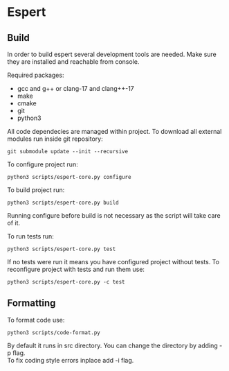 # Espert

## Build

In order to build espert several development tools are needed. Make sure they are installed and reachable from console.

Required packages:
- gcc and g++ or clang-17 and clang++-17
- make
- cmake
- git
- python3

All code dependecies are managed within project. To download all external modules run inside git repository:
```
git submodule update --init --recursive
```

To configure project run:
```
python3 scripts/espert-core.py configure
```

To build project run:
```
python3 scripts/espert-core.py build
```
Running configure before build is not necessary as the script will take care of it.

To run tests run:
```
python3 scripts/espert-core.py test
```
If no tests were run it means you have configured project without tests.
To reconfigure project with tests and run them use:
```
python3 scripts/espert-core.py -c test
```

## Formatting

To format code use:
```
python3 scripts/code-format.py
```
By default it runs in src directory. You can change the directory by adding -p flag.\
To fix coding style errors inplace add -i flag.